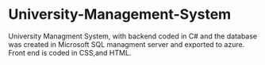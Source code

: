 # University-Management-System
University Managment System, with backend coded in C# and the database was created in Microsoft SQL managment server and exported to azure.
Front end is coded in CSS,and HTML. 

